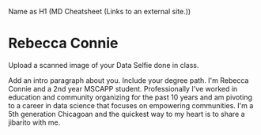 Name as H1 (MD Cheatsheet (Links to an external site.))
<h1>Rebecca Connie </h1>
Upload a scanned image of your Data Selfie done in class.



Add an intro paragraph about you. Include your degree path.
I'm Rebecca Connie and a 2nd year MSCAPP student.  Professionally I've worked in education
and community organizing for the past 10 years and am pivoting to a career in data science
that focuses on empowering communities.  I'm a 5th generation Chicagoan and the quickest way 
to my heart is to share a jibarito with me.

